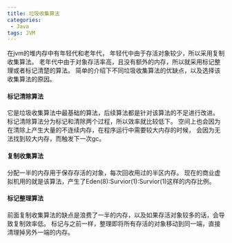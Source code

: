 ```yaml
---
title: 垃圾收集算法
categories:
 - Java
tags: JVM
---
```


在jvm的堆内存中有年轻代和老年代，
年轻代中由于存活对象较少，所以采用复制收集算法。
老年代中由于对象存活率高，且没有额外的内存，所以就采用标记整理或者标记清楚的算法。
简单的介绍下不同垃圾收集算法的优缺点，以及选择该收集算法的原因。

#### 标记清除算法
它是垃圾收集算法中最基础的算法，后续算法都是针对该算法的不足进行改进。
标记清除算法分为标记和清除两个过程，所以效率就比较低下。
空间上也会因为在清除上产生大量的不连续内存，在程序运行中需要较大内存的时候，
会因为无法找到较大内存，而触发下一次gc。

#### 复制收集算法
分配一半的内存用于保存存活的对象，每次回收用过的半区内存。
现在的商业虚拟机用的就是该算法，产生了Eden(8):Survior(1):Survior(1)这样的内存比例。

#### 标记整理算法
前面复制收集算法的缺点是浪费了一半的内存，以及如果存活对象较多的话，会导致复制效率低。
标记与之前一样，整理即将所有存活的对象移动到同一端，直接清理掉另外一端的内存。


